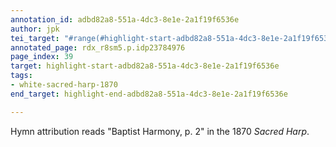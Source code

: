 ```yaml
---
annotation_id: adbd82a8-551a-4dc3-8e1e-2a1f19f6536e
author: jpk
tei_target: "#range(#highlight-start-adbd82a8-551a-4dc3-8e1e-2a1f19f6536e, #highlight-end-adbd82a8-551a-4dc3-8e1e-2a1f19f6536e)"
annotated_page: rdx_r8sm5.p.idp23784976
page_index: 39
target: highlight-start-adbd82a8-551a-4dc3-8e1e-2a1f19f6536e
tags:
- white-sacred-harp-1870
end_target: highlight-end-adbd82a8-551a-4dc3-8e1e-2a1f19f6536e

---
```

Hymn attribution reads "Baptist Harmony, p. 2" in the 1870 *Sacred Harp*.